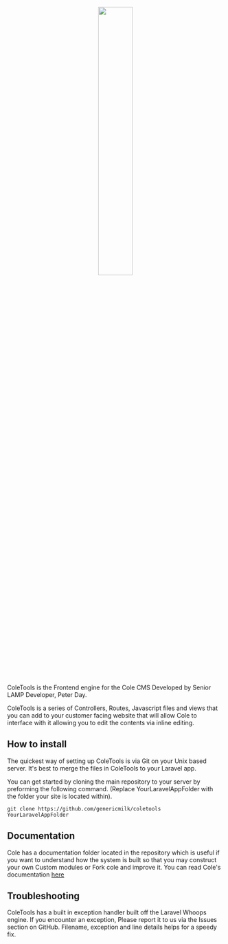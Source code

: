 <p align="center"><img src="http://poweredbycole.co.uk/Cole/Brand/coletools.png" width="40%"></p>


ColeTools is the Frontend engine for the Cole CMS Developed by Senior LAMP Developer, Peter Day.

ColeTools is a series of Controllers, Routes, Javascript files and views that you can add to your customer facing website that will allow Cole to interface with it allowing you to edit the contents via inline editing.

## How to install

The quickest way of setting up ColeTools is via Git on your Unix based server. It's best to merge the files in ColeTools to your Laravel app.

You can get started by cloning the main repository to your server by preforming the following command. (Replace YourLaravelAppFolder with the folder your site is located within).

```
git clone https://github.com/genericmilk/coletools YourLaravelAppFolder
```

## Documentation

Cole has a documentation folder located in the repository which is useful if you want to understand how the system is built so that you may construct your own Custom modules or Fork cole and improve it. You can read  Cole's documentation [here](https://github.com/genericmilk/Cole/wiki)

## Troubleshooting

ColeTools has a built in exception handler built off the Laravel Whoops engine. If you encounter an exception, Please report it to us via the Issues section on GitHub. Filename, exception and line details helps for a speedy fix.